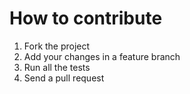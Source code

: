 # How to contribute

1. Fork the project
2. Add your changes in a feature branch
3. Run all the tests
4. Send a pull request